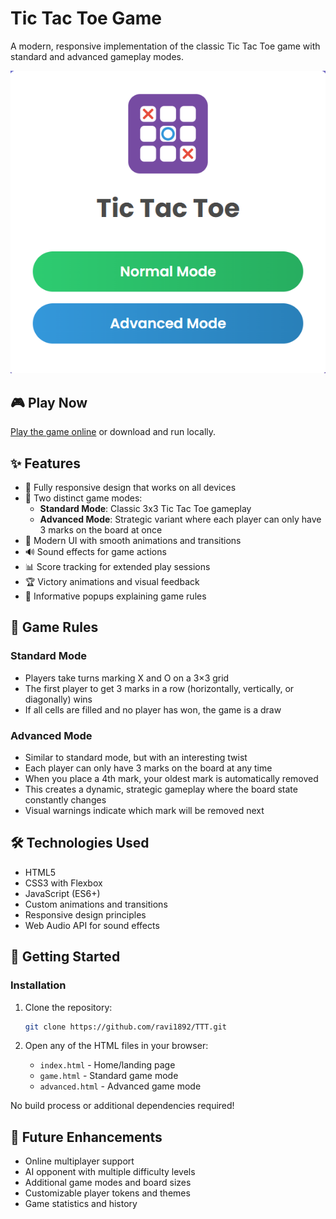 # Tic Tac Toe Game

A modern, responsive implementation of the classic Tic Tac Toe game with standard and advanced gameplay modes.

![Tic Tac Toe Game](Screenshot.png)

## 🎮 Play Now

[Play the game online](https://ravi1892.github.io/TTT/) or download and run locally.

## ✨ Features

- 📱 Fully responsive design that works on all devices
- 🎯 Two distinct game modes:
  - **Standard Mode**: Classic 3x3 Tic Tac Toe gameplay
  - **Advanced Mode**: Strategic variant where each player can only have 3 marks on the board at once
- 🎨 Modern UI with smooth animations and transitions
- 🔊 Sound effects for game actions
- 📊 Score tracking for extended play sessions
- 🏆 Victory animations and visual feedback
- 📝 Informative popups explaining game rules

## 🎲 Game Rules

### Standard Mode

- Players take turns marking X and O on a 3×3 grid
- The first player to get 3 marks in a row (horizontally, vertically, or diagonally) wins
- If all cells are filled and no player has won, the game is a draw

### Advanced Mode

- Similar to standard mode, but with an interesting twist
- Each player can only have 3 marks on the board at any time
- When you place a 4th mark, your oldest mark is automatically removed
- This creates a dynamic, strategic gameplay where the board state constantly changes
- Visual warnings indicate which mark will be removed next

## 🛠️ Technologies Used

- HTML5
- CSS3 with Flexbox
- JavaScript (ES6+)
- Custom animations and transitions
- Responsive design principles
- Web Audio API for sound effects

## 🚀 Getting Started

### Installation

1. Clone the repository:

   ```bash
   git clone https://github.com/ravi1892/TTT.git
   ```

2. Open any of the HTML files in your browser:
   - `index.html` - Home/landing page
   - `game.html` - Standard game mode
   - `advanced.html` - Advanced game mode

No build process or additional dependencies required!

## 🎯 Future Enhancements

- Online multiplayer support
- AI opponent with multiple difficulty levels
- Additional game modes and board sizes
- Customizable player tokens and themes
- Game statistics and history


